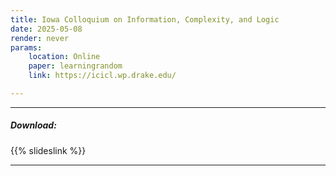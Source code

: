 ```yaml
---
title: Iowa Colloquium on Information, Complexity, and Logic
date: 2025-05-08
render: never
params:
    location: Online
    paper: learningrandom
    link: https://icicl.wp.drake.edu/

---
```


---

##### Download:

{{% slideslink %}}

---